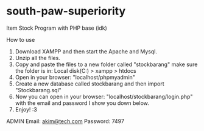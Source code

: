 # south-paw-superiority
Item Stock Program with PHP base (idk)

How to use

1. Download XAMPP and then start the Apache and Mysql.
2. Unzip all the files.
3. Copy and paste the files to a new folder called "stockbarang" make sure the folder is in: Local disk(C:) > xampp > htdocs
4. Open in your browser: "localhost/phpmyadmin"
5. Create a new database called stockbarang and then import "Stockbarang.sql"
6. Now you can open in your browser: "localhost/stockbarang/login.php"
with the email and password I show you down below.
7. Enjoy! :3

ADMIN
Email: akim@tech.com
Password: 7497
